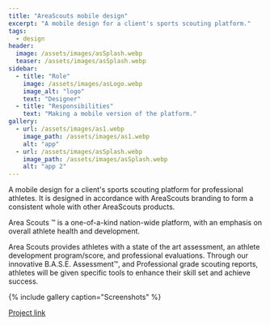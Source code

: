 ```yaml
---
title: "AreaScouts mobile design"
excerpt: "A mobile design for a client's sports scouting platform."
tags:
  - design
header:
  image: /assets/images/asSplash.webp
  teaser: /assets/images/asSplash.webp
sidebar:
  - title: "Role"
    image: /assets/images/asLogo.webp
    image_alt: "logo"
    text: "Designer"
  - title: "Responsibilities"
    text: "Making a mobile version of the platform."
gallery:
  - url: /assets/images/as1.webp
    image_path: /assets/images/as1.webp
    alt: "app"
  - url: /assets/images/asSplash.webp
    image_path: /assets/images/asSplash.webp
    alt: "app 2"
---
```


A mobile design for a client's sports scouting platform for professional athletes. It is designed in accordance with AreaScouts branding to form a consistent whole with other AreaScouts products.

Area Scouts ™ is a one-of-a-kind nation-wide platform, with an emphasis on overall athlete health and development.

Area Scouts provides athletes with a state of the art assessment, an athlete development program/score, and professional evaluations. Through our innovative B.A.S.E. Assessment™, and Professional grade scouting reports, athletes will be given specific tools to enhance their skill set and achieve success.

{% include gallery caption="Screenshots" %}

<a href="https://www.behance.net/gallery/88245827/Area-Scouts/" class="btn btn--primary">Project link</a>

